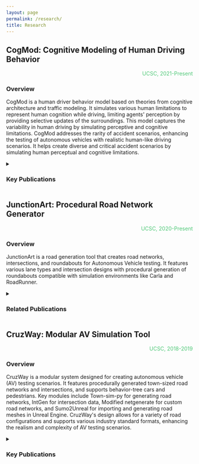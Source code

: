 ```yaml
---
layout: page
permalink: /research/
title: Research
---
```


<h2>CogMod: Cognitive Modeling of Human Driving Behavior</h2>
<div style="text-align: right; color: #50C878"> UCSC, 2021-Present </div>

<h3>Overview</h3>
<p>CogMod is a human driver behavior model based on theories from cognitive architecture and traffic modeling. It simulates various human limitations to represent human cognition while driving, limiting agents' perception by providing selective updates of the surroundings. This model captures the variability in human driving by simulating perceptive and cognitive limitations. CogMod addresses the rarity of accident scenarios, enhancing the testing of autonomous vehicles with realistic human-like driving scenarios. It helps create diverse and critical accident scenarios by simulating human perceptual and cognitive limitations.</p>

<details>
    <summary><h3>Key Publications</h3></summary>
    <ul>
    <li>
        <h4 id="cogmod-simulating-human-information-processing-limitation-while-driving-iv-aachen-germany-2022">CogMod: Simulating Human Information Processing Limitation While Driving (IV Aachen Germany 2022)</h4>
        <p>This paper introduces a new method for analyzing and simulating human driving behavior, with an emphasis on integrating cognitive limitations into driving simulations. The goal is to more accurately reflect real-world driving behaviors and errors. This enhancement in modeling techniques leads to more realistic and nuanced simulations, which are crucial for realistic simulation. These simulations are conducted using the CARLA simulator. The model replicates human-like driving scenarios, including potential errors and reaction delays.</p>
        <img src="\images\research\cogmod\cogmod1_3.png" alt="" class="image-inline">
        <img src="\images\research\cogmod\cogmod1_1.png" alt="" class="image-inline">
        <!-- <img src="\images\research\cogmod\cogmod1_2.png" alt="" class="image-inline"> -->
        <img src="\images\research\cogmod\cogmod1_4.png" alt="" class="image-inline">
        <iframe width="200" height="170" src="https://www.youtube.com/embed/g2BcNwqwVIU" title="CogMod: Simulating Human Information Processing Limitations While Driving" frameborder="0" allow="accelerometer; autoplay; clipboard-write; encrypted-media; gyroscope; picture-in-picture; web-share" allowfullscreen></iframe>
        <iframe width="200" height="170" src="https://www.youtube.com/embed/CXwnYlkkxas" title="CogMod: Cognitive Modeling Human Driving Behavior" frameborder="0" allow="accelerometer; autoplay; clipboard-write; encrypted-media; gyroscope; picture-in-picture; web-share" allowfullscreen></iframe>
        <br>
        <a href="https://github.com/jawadefaj/CogMod-driver-behavior-model" class="color-button">github</a>
        <a href="https://ieeexplore.ieee.org/abstract/document/9827128" class="color-button">paper</a>
        <a href="https://docs.google.com/presentation/d/1n0n1ZJnNoK56XHaLxgQRCETVH6hlpo7jNcYRRwPWHYc/edit?usp=sharing" class="color-button">slide</a>
        <a href="https://youtu.be/g2BcNwqwVIU" class="color-button">presentation</a>
    </li><br>

    <li>
        <h4 id="cogmod-driver-model-for-augmenting-scenario-criticality-itsc-bilbao-spain-2023">CogMod: Driver Model for Augmenting Scenario Criticality (ITSC Bilbao Spain 2023)</h4>
        <p>CogMod simulates more realistic human driver behavior, adapting to changing scenarios. This approach, using a unique gaze mechanism and a rich internal representation, better captures human driving variability. By comparing with real-world data, CogMod demonstrates its ability to make test scenarios for autonomous vehicles more complex while maintaining realism, addressing the limitations of previous models.</p>
        <img src="\images\research\cogmod\cogmod2_3.png" alt="" class="image-inline">
        <img src="\images\research\cogmod\cogmod2_1.png" alt="" class="image-inline">
        <img src="\images\research\cogmod\cogmod2_2.png" alt="" class="image-inline"> 
        <br>
        <iframe width="200" height="170" src="https://www.youtube.com/embed/rsR1OP4rOEY" title="SIP 2022" frameborder="0" allow="accelerometer; autoplay; clipboard-write; encrypted-media; gyroscope; picture-in-picture; web-share" allowfullscreen></iframe>
        <br>
        <a href="https://github.com/jawadefaj/CogMod-driver-behavior-model" class="color-button">github</a>
        <a href="https://www.researchgate.net/profile/Abdul-Jawad-5/publication/374476345_CogMod_Driver_Model_for_Augmenting_Scenario_Criticality/links/651f7f283ab6cb4ec6be0979/CogMod-Driver-Model-for_Augmenting-Scenario-Criticality.pdf" class="color-button">paper</a>
        <a href="https://docs.google.com/presentation/d/1xqNXbjBXNfd6FbBDPz4MqpaBbmtfnrtqy4qlUeehE9Q/edit?usp=sharing" class="color-button">slide</a>
    </li><br>
</ul>
</details>

<h2>JunctionArt: Procedural Road Network Generator</h2>
<div style="text-align: right; color: #50C878"> UCSC, 2020-Present </div>

<h3>Overview</h3>
<p>JunctionArt is a road generation tool that creates road networks, intersections, and roundabouts for Autonomous Vehicle testing. It features various lane types and intersection designs with procedural generation of roundabouts compatible with simulation environments like Carla and RoadRunner.</p>

<details>
    <summary><h3>Related Publications</h3></summary>
    <ul>
    <li>
        <h4 id="procedural-generation-of-high-definition-road-networks-for-autonomous-vehicle-testing-and-traffic-simulations">Procedural Generation of High-Definition Road Networks for Autonomous Vehicle Testing and Traffic Simulations</h4>
        <p>In the research paper, we explore advanced road network generation techniques for autonomous vehicles. JunctionArt, our road and intersection generator, plays a key role. It creates diverse road networks and intersections with varying lane types and geometries, outputting in OpenDRIVE format for compatibility with various simulation tools. This paper demonstrates JunctionArt's ability to generate rare and complex road configurations. Multiple metrics are computed over generated roads—field of view (FOV), maximum turn curvature (maxCurvature), corner deviation angle (cornerDeviation), complexity, conflictArea, and the number of interior connection lanes—and are used to perform an expressive range analysis.</p>
        <img src="\images\projects\junction_art\a-roads.png" alt="" class="image-inline">
        <img src="\images\projects\junction_art\another-road.png" alt="" class="image-inline"> 
        <br>
        <a href="https://github.com/AugmentedDesignLab/junction-art" class="color-button">github</a>
        <a href="https://www.sae.org/publications/technical-papers/content/12-06-01-0007/" class="color-button">paper</a>
    </li><br>

    <li>
        <h4 id="realistic-road-generation-intersections">Realistic Road Generation: Intersections</h4>
        <p>In this paper, we present a simple way to create high-quality road intersections with realistic shapes and lanes. We use helper roads to set up the intersections easily, saving time and effort. We checked our designs against real intersections and other generators to make sure they're good. Our intersections work with many simulation tools because they're made in the OpenDRIVE format.</p>
        <img src="\images\projects\junction_art\5-way-new-2.png" alt="" class="image-inline">
        <img src="\images\projects\junction_art\4-way-new-1.png" alt="" class="image-inline">
        <img src="\images\projects\junction_art\6-wa-new-1.png" alt="" class="image-inline">
        <img src="\images\projects\junction_art\7-way-new-2.png" alt="" class="image-inline"> 
        <br>
        <a href="https://www.researchgate.net/profile/Golam-Md-Muktadir-2/publication/360354961_P_r_e_-P_r_i_n_t_Realistic_Road_Generation_Intersections/links/62723a27973bbb29cc601650/P-r-e-P-r-i-n-t-Realistic-Road-Generation-Intersections.pdf" class="color-button">paper</a>
    </li><br>
</ul>
</details>

<h2>CruzWay: Modular AV Simulation Tool</h2>
<div style="text-align: right; color: #50C878"> UCSC, 2018-2019 </div>

<h3>Overview</h3>
<p>CruzWay is a modular system designed for creating autonomous vehicle (AV) testing scenarios. It features procedurally generated town-sized road networks and intersections, and supports behavior-tree cars and pedestrians. Key modules include Town-sim-py for generating road networks, IntGen for intersection data, Modified netgenerate for custom road networks, and Sumo2Unreal for importing and generating road meshes in Unreal Engine. CruzWay's design allows for a variety of road configurations and supports various industry standard formats, enhancing the realism and complexity of AV testing scenarios.</p>

<details>
    <summary><h3>Key Publications</h3></summary>
    <ul>
    <li>
        <h4 id="cruzway-a-modular-architecture-for-generating-scenarios-to-test-autonomous-vehicles">CruzWay: A Modular Architecture for Generating Scenarios to Test Autonomous Vehicles</h4>
        <p>This paper introduces CruzWay, a system designed for testing autonomous vehicles in simulated environments. CruzWay stands out for its ability to procedurally generate complex road networks and intersections, alongside road and navigation meshes from SUMO files. This approach, leveraging the modular nature of behavior trees, enables the creation of diverse and scalable testing scenarios, essential for training and evaluating autonomous vehicles in rare and challenging situations.</p>
        <img src="\images\research\cruzway\cruzway1.png" alt="" class="image-inline">
        <img src="\images\research\cruzway\cruzway2.png" alt="" class="image-inline">
        <img src="\images\research\cruzway\cruzway3.png" alt="" class="image-inline">
        <img src="\images\research\cruzway\cruzway_1.png" alt="" class="image-inline">
        <img src="\images\research\cruzway\cruzway4.png" alt="" class="image-inline"> 
        <img src="\images\research\cruzway\cruzway_5.png" alt="" class="image-inline"> 
        <img src="\images\research\cruzway\cruzway_4.png" alt="" class="image-inline">
        <br>
        <a href="https://github.com/AugmentedDesignLab/CruzWay" class="color-button">github</a>
        <a href="https://docs.google.com/presentation/d/1vx4r2b_J-H5eupHZMiy-r2QsCdXXBPe-o32VAWo9upU/edit?usp=sharing" class="color-button">slide</a>
        <a href="https://youtu.be/ru2K4Y_WrGs" class="color-button">presentation</a>
    </li><br>
</ul>
</details>
